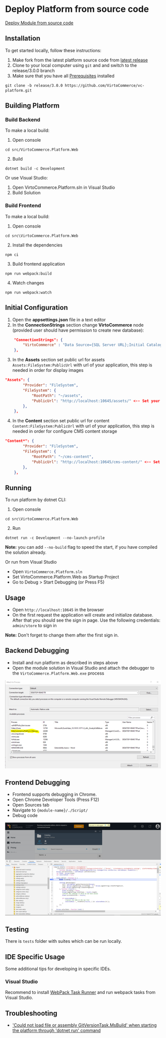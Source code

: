 # Deploy Platform from source code

[Deploy Module from source code](deploy-module-from-source-code.md)


## Installation

To get started locally, follow these instructions:
1. Make fork from the latest platform source code from [latest release](https://github.com/VirtoCommerce/vc-platform/tree/release/3.0.0)
1. Clone to your local computer using `git` and and switch to the release/3.0.0 branch
1. Make sure that you have all [Prerequisites](deploy-from-precompiled-binaries-windows.md#prerequisites) installed 

```console
git clone -b release/3.0.0 https://github.com/VirtoCommerce/vc-platform.git
```

## Building Platform

### Build Backend

To make a local build:
1. Open console

```console
cd src/VirtoCommerce.Platform.Web
```
2. Build 

```console
dotnet build -c Development
```

Or use Visual Studio:
1. Open VirtoCommerce.Platform.sln in Visual Studio
2. Build Solution

### Build Frontend 

To make a local build:
1. Open console

```console
cd src\VirtoCommerce.Platform.Web
```

2. Install the dependencies

```console
npm ci
```

3. Build frontend application

```console
npm run webpack:build
```

4. Watch changes

```console
npm run webpack:watch
```

## Initial Configuration 

1. Open the **appsettings.json** file in a text editor
2. In the **ConnectionStrings** section change **VirtoCommerce** node (provided user should have permission to create new database):

```json
    "ConnectionStrings": {
        "VirtoCommerce" : "Data Source={SQL Server URL};Initial Catalog={Database name};Persist Security Info=True;User ID={User name};Password={User password};MultipleActiveResultSets=True;Connect Timeout=30"
    },
```

3. In the **Assets** section set public url for assets `Assets:FileSystem:PublicUrl` with url of your application, this step is needed in order for display images

```json
"Assets": {
        "Provider": "FileSystem",
        "FileSystem": {
            "RootPath": "~/assets",
            "PublicUrl": "http://localhost:10645/assets/" <-- Set your platform application url with port localhost:10645
        },
    },
```

4. In the **Content** section set public url for content `Content:FileSystem:PublicUrl` with url of your application, this step is needed in order for configure CMS content storage

```json
"Content*": {
        "Provider": "FileSystem",
        "FileSystem": {
            "RootPath": "~/cms-content",
            "PublicUrl": "http://localhost:10645/cms-content/" <-- Set your platform application url with port localhost:10645
        },
    },
```

## Running

To run platform by dotnet CLI:
1. Open console

```console
cd src\VirtoCommerce.Platform.Web
```

2. Run

```console
dotnet run -c Development --no-launch-profile
```
**Note:** you can add `--no-build` flag to speed the start, if you have compiled the solution already.


Or run from Visual Studio
* Open `VirtoCommerce.Platform.sln` 
* Set VirtoCommerce.Platform.Web as Startup Project
* Go to Debug > Start Debugging (or Press F5)

## Usage
* Open `http://localhost:10645` in the browser
* On the first request the application will create and initialize database. After that you should see the sign in page. Use the following credentials: `admin/store` to sign in

**Note:** Don't forget to change them after the first sign in.

## Backend Debugging

* Install and run platform as described in steps above
* Open the module solution in Visual Studio and attach the debugger to the `VirtoCommerce.Platform.Web.exe` process

![image](media/backend-debug.png)

## Frontend Debugging

* Frontend supports debugging in Chrome.
* Open Chrome Developer Tools (Press F12)
* Open Sources tab
* Navigate to `{module-name}/./Script/`
* Debug code

![image](media/frontend-debug-chrome.png)

## Testing 
There is `tests` folder with suites which can be run locally.

## IDE Specific Usage

Some additional tips for developing in specific IDEs.

### Visual Studio

Recommend to install [WebPack Task Runner](https://marketplace.visualstudio.com/items?itemName=MadsKristensen.WebPackTaskRunner) and run webpack tasks from Visual Studio. 

## Troubleshooting

* ['Could not load file or assembly GitVersionTask.MsBuild' when starting the platform through 'dotnet run' command](https://community.virtocommerce.com/t/could-not-load-file-or-assembly-gitversiontask-msbuild-when-starting-the-platform-through-dotnet-run-command/203)
